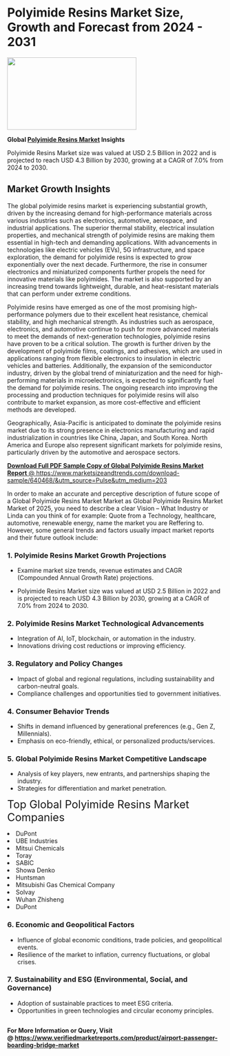 <H1>Polyimide Resins Market Size, Growth and Forecast from 2024 - 2031</H1><img class="aligncenter size-medium wp-image-584254" src="https://thirdeyenews.in/wp-content/uploads/2024/09/Global-Market-Research-300x168.jpeg" alt="" width="300" height="168" /><p><strong>Global&nbsp;<a href="https://www.marketsizeandtrends.com/download-sample/640468/&amp;utm_source=Pulse&amp;utm_medium=203">Polyimide Resins Market</a> Insights</strong></p><p>Polyimide Resins Market size was valued at USD 2.5 Billion in 2022 and is projected to reach USD 4.3 Billion by 2030, growing at a CAGR of 7.0% from 2024 to 2030.</p><p><h2>Market Growth Insights</h2> <p>The global polyimide resins market is experiencing substantial growth, driven by the increasing demand for high-performance materials across various industries such as electronics, automotive, aerospace, and industrial applications. The superior thermal stability, electrical insulation properties, and mechanical strength of polyimide resins are making them essential in high-tech and demanding applications. With advancements in technologies like electric vehicles (EVs), 5G infrastructure, and space exploration, the demand for polyimide resins is expected to grow exponentially over the next decade. Furthermore, the rise in consumer electronics and miniaturized components further propels the need for innovative materials like polyimides. The market is also supported by an increasing trend towards lightweight, durable, and heat-resistant materials that can perform under extreme conditions.</p> <p><a href="#"></a></p> <p>Polyimide resins have emerged as one of the most promising high-performance polymers due to their excellent heat resistance, chemical stability, and high mechanical strength. As industries such as aerospace, electronics, and automotive continue to push for more advanced materials to meet the demands of next-generation technologies, polyimide resins have proven to be a critical solution. The growth is further driven by the development of polyimide films, coatings, and adhesives, which are used in applications ranging from flexible electronics to insulation in electric vehicles and batteries. Additionally, the expansion of the semiconductor industry, driven by the global trend of miniaturization and the need for high-performing materials in microelectronics, is expected to significantly fuel the demand for polyimide resins. The ongoing research into improving the processing and production techniques for polyimide resins will also contribute to market expansion, as more cost-effective and efficient methods are developed.</p> <p>Geographically, Asia-Pacific is anticipated to dominate the polyimide resins market due to its strong presence in electronics manufacturing and rapid industrialization in countries like China, Japan, and South Korea. North America and Europe also represent significant markets for polyimide resins, particularly driven by the automotive and aerospace sectors.</p> <p><a href="#"></p><p><span class=""><strong>Download Full PDF Sample Copy of Global Polyimide Resins Market Report</strong> @ <a href="https://www.marketsizeandtrends.com/download-sample/640468/&amp;utm_source=Pulse&amp;utm_medium=203" target="_blank">https://www.marketsizeandtrends.com/download-sample/640468/&amp;utm_source=Pulse&amp;utm_medium=203</a></span></p><p>In order to make an accurate and perceptive description of future scope of a Global&nbsp;Polyimide Resins Market Market as Global&nbsp;Polyimide Resins Market Market of 2025, you need to describe a clear Vision &ndash; What Industry or Linda can you think of for example: Quote from a Technology, healthcare, automotive, renewable energy, name the market you are Reffering to. However, some general trends and factors usually impact market reports and their future outlook include:</p><h3>1.&nbsp;<strong>Polyimide Resins Market Growth Projections</strong></h3><ul><li>Examine market size trends, revenue estimates and CAGR (Compounded Annual Growth Rate) projections.</li><li><p>Polyimide Resins Market size was valued at USD 2.5 Billion in 2022 and is projected to reach USD 4.3 Billion by 2030, growing at a CAGR of 7.0% from 2024 to 2030.</p></li></ul><h3>2.&nbsp;<strong>Polyimide Resins Market Technological Advancements</strong></h3><ul><li>Integration of AI, IoT, blockchain, or automation in the industry.</li><li>Innovations driving cost reductions or improving efficiency.</li></ul><h3>3.&nbsp;<strong>Regulatory and Policy Changes</strong></h3><ul><li>Impact of global and regional regulations, including sustainability and carbon-neutral goals.</li><li>Compliance challenges and opportunities tied to government initiatives.</li></ul><h3>4.&nbsp;<strong>Consumer Behavior Trends</strong></h3><ul><li>Shifts in demand influenced by generational preferences (e.g., Gen Z, Millennials).</li><li>Emphasis on eco-friendly, ethical, or personalized products/services.</li></ul><h3>5.&nbsp;<strong>Global Polyimide Resins Market Competitive Landscape</strong></h3><ul><li>Analysis of key players, new entrants, and partnerships shaping the industry.</li><li>Strategies for differentiation and market penetration.</li></ul><p data-pm-slice="1 1 []"><span style="color: inherit; font-family: inherit; font-size: 25px;">Top Global Polyimide Resins Market Companies</span></p><div class="" data-test-id=""><p><li>DuPont</li><li> UBE Industries</li><li> Mitsui Chemicals</li><li> Toray</li><li> SABIC</li><li> Showa Denko</li><li> Huntsman</li><li> Mitsubishi Gas Chemical Company</li><li> Solvay</li><li> Wuhan Zhisheng</li><li> DuPont</li></p></div><h3>6.&nbsp;<strong>Economic and Geopolitical Factors</strong></h3><ul><li>Influence of global economic conditions, trade policies, and geopolitical events.</li><li>Resilience of the market to inflation, currency fluctuations, or global crises.</li></ul><h3>7.&nbsp;<strong>Sustainability and ESG (Environmental, Social, and Governance)</strong></h3><ul><li>Adoption of sustainable practices to meet ESG criteria.</li><li>Opportunities in green technologies and circular economy principles.</li></ul><h2><strong style="font-size: 14px;">For More Information or Query, Visit @&nbsp;</strong><a style="background-color: #ffffff; font-size: 14px;" href="https://www.marketsizeandtrends.com/report/polyimide-resins-market/" target="_blank">https://www.verifiedmarketreports.com/product/airport-passenger-boarding-bridge-market</a></h2>
